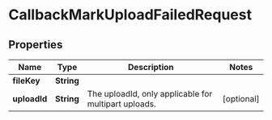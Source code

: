 

# CallbackMarkUploadFailedRequest


## Properties

| Name | Type | Description | Notes |
|------------ | ------------- | ------------- | -------------|
|**fileKey** | **String** |  |  |
|**uploadId** | **String** | The uploadId, only applicable for multipart uploads. |  [optional] |



